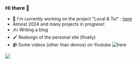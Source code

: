 ### Hi there 👋

<!--
**justinsillou/justinsillou** is a ✨ _special_ ✨ repository because its `README.md` (this file) appears on your GitHub profile.

Here are some ideas to get you started:

- 🔭 I’m currently working on ...
- 🌱 I’m currently learning ...
- 👯 I’m looking to collaborate on ...
- 🤔 I’m looking for help with ...
- 💬 Ask me about ...
- 📫 How to reach me: ...
- 😄 Pronouns: ...
- ⚡ Fun fact: ...
-->

- 🌿 I'm currently working on the project "Local & Toi" : [here](https://forms.gle/G9TjPHdAoMaBM7uz9)
- Almost 2024 and many projects in progress!
- ✍️ Writing a blog
- 🖌️ Redesign of the personal site (finally)
- 📹 Some videos (other than demos) on Youtube ![here](https://www.youtube.com/channel/UCthtWlmreVMa2u0uMl87DJg)

![](https://raw.githubusercontent.com/justinsillou/justinsillou.github.io/master/gif.gif)

<!-- 
![LeetCode Stats](https://leetcode.card.workers.dev/justinsillou?theme=default&font=baloo&extension=null)
-->

